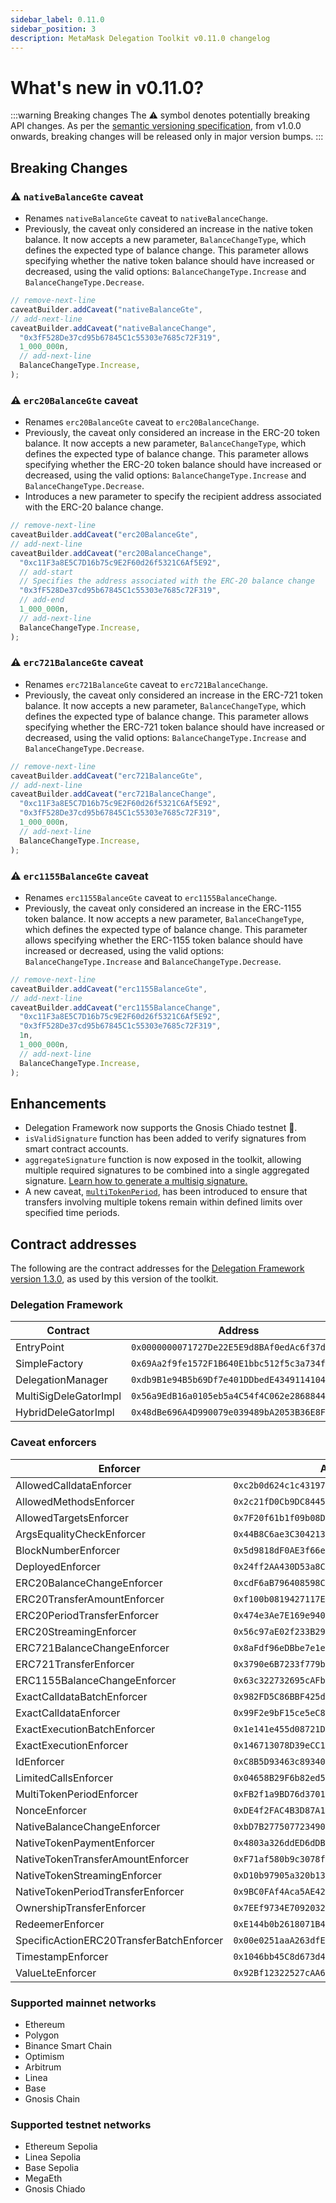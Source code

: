 ```yaml
---
sidebar_label: 0.11.0       
sidebar_position: 3
description: MetaMask Delegation Toolkit v0.11.0 changelog
---
```


# What's new in v0.11.0?

:::warning Breaking changes
The ⚠️ symbol denotes potentially breaking API changes.
As per the [semantic versioning specification](https://semver.org/#spec-item-4), from v1.0.0 onwards,
breaking changes will be released only in major version bumps.
:::


## Breaking Changes

### ⚠️ `nativeBalanceGte` caveat

- Renames `nativeBalanceGte` caveat to `nativeBalanceChange`.
- Previously, the caveat only considered an increase in the native token 
balance. It now accepts a new parameter, `BalanceChangeType`, which defines the 
expected type of balance change. This parameter allows specifying whether the 
native token balance should have increased or decreased, using the valid 
options: `BalanceChangeType.Increase` and `BalanceChangeType.Decrease`.

```typescript
// remove-next-line
caveatBuilder.addCaveat("nativeBalanceGte",
// add-next-line
caveatBuilder.addCaveat("nativeBalanceChange",
  "0x3fF528De37cd95b67845C1c55303e7685c72F319",
  1_000_000n,
  // add-next-line
  BalanceChangeType.Increase,
);
```

### ⚠️ `erc20BalanceGte` caveat

- Renames `erc20BalanceGte` caveat to `erc20BalanceChange`.
- Previously, the caveat only considered an increase in the ERC-20 token 
balance. It now accepts a new parameter, `BalanceChangeType`, which defines the 
expected type of balance change. This parameter allows specifying whether the 
ERC-20 token balance should have increased or decreased, using the valid 
options: `BalanceChangeType.Increase` and `BalanceChangeType.Decrease`.
- Introduces a new parameter to specify the recipient address associated with the ERC-20 balance change.

```typescript
// remove-next-line
caveatBuilder.addCaveat("erc20BalanceGte",
// add-next-line
caveatBuilder.addCaveat("erc20BalanceChange",
  "0xc11F3a8E5C7D16b75c9E2F60d26f5321C6Af5E92",
  // add-start
  // Specifies the address associated with the ERC-20 balance change
  "0x3fF528De37cd95b67845C1c55303e7685c72F319",
  // add-end
  1_000_000n,
  // add-next-line
  BalanceChangeType.Increase,
);
```

### ⚠️ `erc721BalanceGte` caveat

- Renames `erc721BalanceGte` caveat to `erc721BalanceChange`.
- Previously, the caveat only considered an increase in the ERC-721 token 
balance. It now accepts a new parameter, `BalanceChangeType`, which defines the 
expected type of balance change. This parameter allows specifying whether the 
ERC-721 token balance should have increased or decreased, using the valid 
options: `BalanceChangeType.Increase` and `BalanceChangeType.Decrease`.

```typescript
// remove-next-line
caveatBuilder.addCaveat("erc721BalanceGte",
// add-next-line
caveatBuilder.addCaveat("erc721BalanceChange",
  "0xc11F3a8E5C7D16b75c9E2F60d26f5321C6Af5E92",
  "0x3fF528De37cd95b67845C1c55303e7685c72F319",
  1_000_000n,
  // add-next-line
  BalanceChangeType.Increase,
);
```

### ⚠️ `erc1155BalanceGte` caveat

- Renames `erc1155BalanceGte` caveat to `erc1155BalanceChange`.
- Previously, the caveat only considered an increase in the ERC-1155 token 
balance. It now accepts a new parameter, `BalanceChangeType`, which defines the 
expected type of balance change. This parameter allows specifying whether the 
ERC-1155 token balance should have increased or decreased, using the valid 
options: `BalanceChangeType.Increase` and `BalanceChangeType.Decrease`.

```typescript
// remove-next-line
caveatBuilder.addCaveat("erc1155BalanceGte",
// add-next-line
caveatBuilder.addCaveat("erc1155BalanceChange",
  "0xc11F3a8E5C7D16b75c9E2F60d26f5321C6Af5E92",
  "0x3fF528De37cd95b67845C1c55303e7685c72F319",
  1n,
  1_000_000n,
  // add-next-line
  BalanceChangeType.Increase,
);
```

## Enhancements

- Delegation Framework now supports the Gnosis Chiado testnet 🎉.
- `isValidSignature` function has been added to verify signatures from smart contract accounts.
- `aggregateSignature` function is now exposed in the toolkit, allowing 
multiple required signatures to be combined into a single aggregated signature. 
[Learn how to generate a multisig signature.](../guides/smart-accounts/generate-multisig-signature.md)
- A new caveat, [`multiTokenPeriod`](../reference/delegation/caveats.md#multitokenperiod), has been introduced to ensure that transfers involving multiple tokens remain within defined limits over specified time periods.

## Contract addresses

The following are the contract addresses for the
[Delegation Framework version 1.3.0](https://github.com/MetaMask/delegation-framework/blob/v1.3.0/documents/Deployments.md),
as used by this version of the toolkit.

### Delegation Framework

| Contract | Address |
|----------|---------|
| EntryPoint | `0x0000000071727De22E5E9d8BAf0edAc6f37da032` |
| SimpleFactory | `0x69Aa2f9fe1572F1B640E1bbc512f5c3a734fc77c` |
| DelegationManager | `0xdb9B1e94B5b69Df7e401DDbedE43491141047dB3` |
| MultiSigDeleGatorImpl | `0x56a9EdB16a0105eb5a4C54f4C062e2868844f3A7` |
| HybridDeleGatorImpl | `0x48dBe696A4D990079e039489bA2053B36E8FFEC4` |

### Caveat enforcers

| Enforcer | Address |
|----------|---------|
| AllowedCalldataEnforcer | `0xc2b0d624c1c4319760C96503BA27C347F3260f55` |
| AllowedMethodsEnforcer | `0x2c21fD0Cb9DC8445CB3fb0DC5E7Bb0Aca01842B5` |
| AllowedTargetsEnforcer | `0x7F20f61b1f09b08D970938F6fa563634d65c4EeB` |
| ArgsEqualityCheckEnforcer | `0x44B8C6ae3C304213c3e298495e12497Ed3E56E41` |
| BlockNumberEnforcer | `0x5d9818dF0AE3f66e9c3D0c5029DAF99d1823ca6c` |
| DeployedEnforcer | `0x24ff2AA430D53a8CD6788018E902E098083dcCd2` |
| ERC20BalanceChangeEnforcer | `0xcdF6aB796408598Cea671d79506d7D48E97a5437` |
| ERC20TransferAmountEnforcer | `0xf100b0819427117EcF76Ed94B358B1A5b5C6D2Fc` |
| ERC20PeriodTransferEnforcer| `0x474e3Ae7E169e940607cC624Da8A15Eb120139aB` |
| ERC20StreamingEnforcer | `0x56c97aE02f233B29fa03502Ecc0457266d9be00e` |      
| ERC721BalanceChangeEnforcer | `0x8aFdf96eDBbe7e1eD3f5Cd89C7E084841e12A09e` |
| ERC721TransferEnforcer | `0x3790e6B7233f779b09DA74C72b6e94813925b9aF` |
| ERC1155BalanceChangeEnforcer | `0x63c322732695cAFbbD488Fc6937A0A7B66fC001A` |
| ExactCalldataBatchEnforcer | `0x982FD5C86BBF425d7d1451f974192d4525113DfD`  |
| ExactCalldataEnforcer | `0x99F2e9bF15ce5eC84685604836F71aB835DBBdED` |
| ExactExecutionBatchEnforcer | `0x1e141e455d08721Dd5BCDA1BaA6Ea5633Afd5017` |
| ExactExecutionEnforcer | `0x146713078D39eCC1F5338309c28405ccf85Abfbb` |
| IdEnforcer | `0xC8B5D93463c893401094cc70e66A206fb5987997` |
| LimitedCallsEnforcer | `0x04658B29F6b82ed55274221a06Fc97D318E25416` |
| MultiTokenPeriodEnforcer | `0xFB2f1a9BD76d3701B730E5d69C3219D42D80eBb7` |
| NonceEnforcer | `0xDE4f2FAC4B3D87A1d9953Ca5FC09FCa7F366254f` |
| NativeBalanceChangeEnforcer | `0xbD7B277507723490Cd50b12EaaFe87C616be6880` |
| NativeTokenPaymentEnforcer | `0x4803a326ddED6dDBc60e659e5ed12d85c7582811` |
| NativeTokenTransferAmountEnforcer | `0xF71af580b9c3078fbc2BBF16FbB8EEd82b330320` |
| NativeTokenStreamingEnforcer | `0xD10b97905a320b13a0608f7E9cC506b56747df19` |
| NativeTokenPeriodTransferEnforcer | `0x9BC0FAf4Aca5AE429F4c06aEEaC517520CB16BD9` |
| OwnershipTransferEnforcer | `0x7EEf9734E7092032B5C56310Eb9BbD1f4A524681` |
| RedeemerEnforcer | `0xE144b0b2618071B4E56f746313528a669c7E65c5` |
| SpecificActionERC20TransferBatchEnforcer | `0x00e0251aaA263dfE3B3541B758A82D1CBA1c3B6D` |
| TimestampEnforcer | `0x1046bb45C8d673d4ea75321280DB34899413c069` |
| ValueLteEnforcer | `0x92Bf12322527cAA612fd31a0e810472BBB106A8F` |

### Supported mainnet networks
- Ethereum
- Polygon
- Binance Smart Chain
- Optimism
- Arbitrum
- Linea
- Base
- Gnosis Chain

### Supported testnet networks
- Ethereum Sepolia
- Linea Sepolia
- Base Sepolia
- MegaEth
- Gnosis Chiado